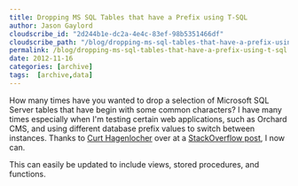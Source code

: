 ```yaml
---
title: Dropping MS SQL Tables that have a Prefix using T-SQL
author: Jason Gaylord
cloudscribe_id: "2d244b1e-dc2a-4e4c-83ef-98b5351466df"
cloudscribe_path: "/blog/dropping-ms-sql-tables-that-have-a-prefix-using-t-sql"
permalink: /blog/dropping-ms-sql-tables-that-have-a-prefix-using-t-sql
date: 2012-11-16
categories: [archive]
tags:  [archive,data]
---
```


How many times have you wanted to drop a selection of Microsoft SQL Server tables that have begin with some common characters? I have many times especially when I'm testing certain web applications, such as Orchard CMS, and using different database prefix values to switch between instances. Thanks to [Curt Hagenlocher](http://jasong.us/UJWppw) over at a [StackOverflow post](http://jasong.us/UJWt8T), I now can.

This can easily be updated to include views, stored procedures, and functions.